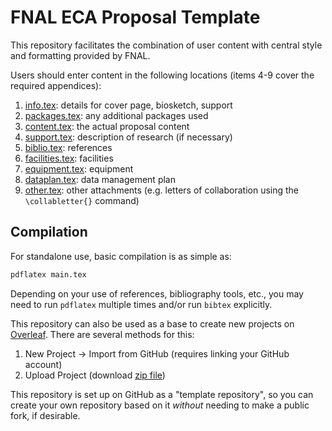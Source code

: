 # FNAL ECA Proposal Template

This repository facilitates the combination of user content with central style and formatting provided by FNAL.

Users should enter content in the following locations (items 4-9 cover the required appendices):
1. [info.tex](./info.tex): details for cover page, biosketch, support
2. [packages.tex](./packages.tex): any additional packages used
3. [content.tex](./content.tex): the actual proposal content
4. [support.tex](./support.tex): description of research (if necessary)
5. [biblio.tex](./biblio.tex): references
6. [facilities.tex](./facilities.tex): facilities
7. [equipment.tex](./equipment.tex): equipment
8. [dataplan.tex](./dataplan.tex): data management plan
9. [other.tex](./other.tex): other attachments (e.g. letters of collaboration using the `\collabletter{}` command)

## Compilation

For standalone use, basic compilation is as simple as:
```bash
pdflatex main.tex
```

Depending on your use of references, bibliography tools, etc., you may need to run `pdflatex` multiple times and/or run `bibtex` explicitly.

This repository can also be used as a base to create new projects on [Overleaf](https://overleaf.com).
There are several methods for this:
1. New Project -> Import from GitHub (requires linking your GitHub account)
2. Upload Project (download [zip file](https://github.com/kpedro88/FNAL_ECA_Proposal_Template/archive/refs/heads/main.zip))

This repository is set up on GitHub as a "template repository", so you can create your own repository based on it *without* needing to make a public fork, if desirable.
